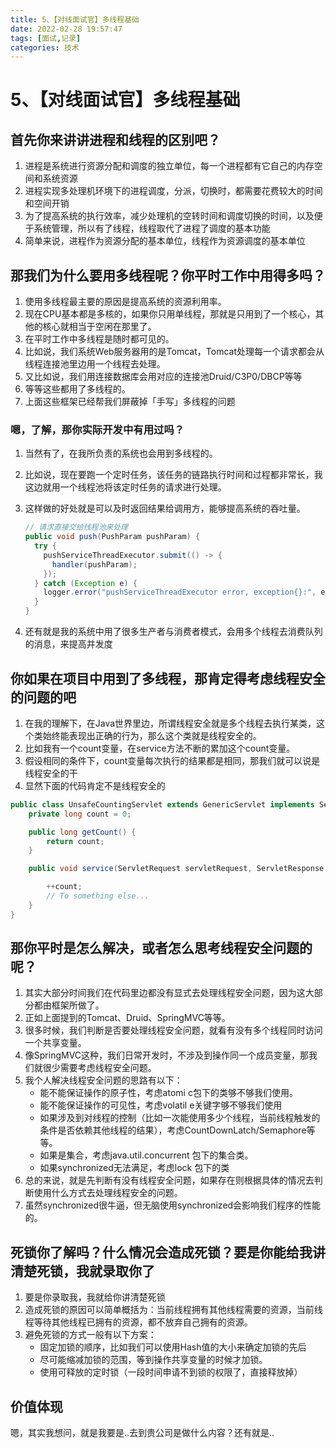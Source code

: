 ```yaml
---
title: 5、【对线面试官】多线程基础
date: 2022-02-28 19:57:47
tags: [面试,记录]
categories: 技术
---
```

# 5、【对线面试官】多线程基础

## 首先你来讲讲进程和线程的区别吧？

1. 进程是系统进行资源分配和调度的独立单位，每一个进程都有它自己的内存空间和系统资源
2. 进程实现多处理机环境下的进程调度，分派，切换时，都需要花费较大的时间和空间开销
3. 为了提高系统的执行效率，减少处理机的空转时间和调度切换的时间，以及便于系统管理，所以有了线程，线程取代了进程了调度的基本功能
4. 简单来说，进程作为资源分配的基本单位，线程作为资源调度的基本单位

## 那我们为什么要用多线程呢？你平时工作中用得多吗？

1. 使用多线程最主要的原因是提高系统的资源利用率。
2. 现在CPU基本都是多核的，如果你只用单线程，那就是只用到了一个核心，其他的核心就相当于空闲在那里了。
3. 在平时工作中多线程是随时都可见的。
4. 比如说，我们系统Web服务器用的是Tomcat，Tomcat处理每一个请求都会从线程连接池里边用一个线程去处理。
5. 又比如说，我们用连接数据库会用对应的连接池Druid/C3P0/DBCP等等
6. 等等这些都用了多线程的。
7. 上面这些框架已经帮我们屏蔽掉「手写」多线程的问题

### 嗯，了解，那你实际开发中有用过吗？

1. 当然有了，在我所负责的系统也会用到多线程的。

2. 比如说，现在要跑一个定时任务，该任务的链路执行时间和过程都非常长，我这边就用一个线程池将该定时任务的请求进行处理。

3. 这样做的好处就是可以及时返回结果给调用方，能够提高系统的吞吐量。

   ```java
   // 请求直接交给线程池来处理
   public void push(PushParam pushParam) {
     try {
       pushServiceThreadExecutor.submit(() -> {
         handler(pushParam);
       });
     } catch (Exception e) {
       logger.error("pushServiceThreadExecutor error, exception{}:", e);
     }
   }
   ```

4. 还有就是我的系统中用了很多生产者与消费者模式，会用多个线程去消费队列的消息，来提高并发度

## 你如果在项目中用到了多线程，那肯定得考虑线程安全的问题的吧

1. 在我的理解下，在Java世界里边，所谓线程安全就是多个线程去执行某类，这个类始终能表现出正确的行为，那么这个类就是线程安全的。
2. 比如我有一个count变量，在service方法不断的累加这个count变量。
3. 假设相同的条件下，count变量每次执行的结果都是相同，那我们就可以说是线程安全的干
4. 显然下面的代码肯定不是线程安全的

```java
public class UnsafeCountingServlet extends GenericServlet implements Servlet {
    private long count = 0;

    public long getCount() {
        return count;
    }

    public void service(ServletRequest servletRequest, ServletResponse servletResponse) throws ServletException, IOException {

        ++count;
        // To something else...
    }
}
```

## 那你平时是怎么解决，或者怎么思考线程安全问题的呢？

1. 其实大部分时间我们在代码里边都没有显式去处理线程安全问题，因为这大部分都由框架所做了。
2. 正如上面提到的Tomcat、Druid、SpringMVC等等。
3. 很多时候，我们判断是否要处理线程安全问题，就看有没有多个线程同时访问一个共享变量。
4. 像SpringMVC这种，我们日常开发时，不涉及到操作同一个成员变量，那我们就很少需要考虑线程安全问题。
5. 我个人解决线程安全问题的思路有以下：
   - 能不能保证操作的原子性，考虑atomi c包下的类够不够我们使用。
   - 能不能保证操作的可见性，考虑volatil e关键字够不够我们使用
   - 如果涉及到对线程的控制（比如一次能使用多少个线程，当前线程触发的条件是否依赖其他线程的结果），考虑CountDownLatch/Semaphore等等。
   - 如果是集合，考虑java.util.concurrent 包下的集合类。
   - 如果synchronized无法满足，考虑lock 包下的类
6. 总的来说，就是先判断有没有线程安全问题，如果存在则根据具体的情况去判断使用什么方式去处理线程安全的问题。
7. 虽然synchronized很牛逼，但无脑使用synchronized会影响我们程序的性能的。

## 死锁你了解吗？什么情况会造成死锁？要是你能给我讲清楚死锁，我就录取你了

1. 要是你录取我，我就给你讲清楚死锁
2. 造成死锁的原因可以简单概括为：当前线程拥有其他线程需要的资源，当前线程等待其他线程已拥有的资源，都不放弃自己拥有的资源。
3. 避免死锁的方式一般有以下方案：
   - 固定加锁的顺序，比如我们可以使用Hash值的大小来确定加锁的先后
   - 尽可能缩减加锁的范围，等到操作共享变量的时候才加锁。
   - 使用可释放的定时锁（一段时间申请不到锁的权限了，直接释放掉）

## 价值体现

嗯，其实我想问，就是我要是..去到贵公司是做什么内容？还有就是..
